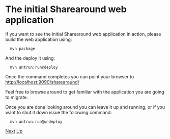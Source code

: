 # The initial Sharearound web application

If you want to see the initial Sharearound web application in action, please
build the web application using:

```shell
  mvn package
```

And the deploy it using:

```shell
  mvn antrun:run@deploy
```

Once the command completes you can point your browser to <http://localhost:9090/sharearound/>

Feel free to browse around to get familiar with the application you are going to
migrate.

Once you are done looking around you can leave it up and running, or if you want
to shut it down issue the following command:

```shell
  mvn antrun:run@undeploy
```

[Next](../02-migrating-web-pages/README.md)
[Up](../README.md)
